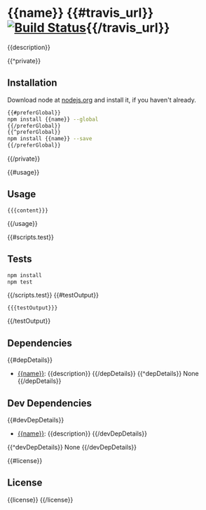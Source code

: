 # {{name}} {{#travis_url}}[![Build Status]({{travis_url}}.png?branch=master)]({{travis_url}}){{/travis_url}}

{{description}}

{{^private}}
## Installation

Download node at [nodejs.org](http://nodejs.org) and install it, if you haven't already.

```sh
{{#preferGlobal}}
npm install {{name}} --global
{{/preferGlobal}}
{{^preferGlobal}}
npm install {{name}} --save
{{/preferGlobal}}
```
{{/private}}

{{#usage}}
## Usage

```{{language}}
{{{content}}}
```
{{/usage}}

{{#scripts.test}}
## Tests

```sh
npm install
npm test
```
{{/scripts.test}}
{{#testOutput}}
```
{{{testOutput}}}
```
{{/testOutput}}

## Dependencies

{{#depDetails}}
- [{{name}}]({{repository.url}}): {{description}}
{{/depDetails}}
{{^depDetails}}
None
{{/depDetails}}

## Dev Dependencies

{{#devDepDetails}}
- [{{name}}]({{repository.url}}): {{description}}
{{/devDepDetails}}

{{^devDepDetails}}
None
{{/devDepDetails}}

{{#license}}
## License

{{license}}
{{/license}}
